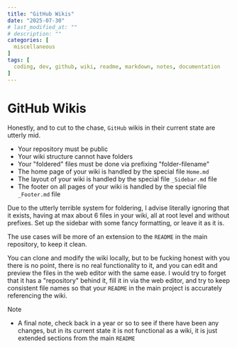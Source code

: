 ```yaml
---
title: "GitHub Wikis"
date: "2025-07-30"
# last_modified_at: ""
# description: ""
categories: [
  miscellaneous
]
tags: [
  coding, dev, github, wiki, readme, markdown, notes, documentation
]
---
```


# GitHub Wikis
Honestly, and to cut to the chase, `GitHub` wikis in their current state are utterly mid.

- Your repository must be public
- Your wiki structure cannot have folders
- Your "foldered" files must be done via prefixing "folder-filename"
- The home page of your wiki is handled by the special file `Home.md`
- The layout of your wiki is handled by the special file `_Sidebar.md` file
- The footer on all pages of your wiki is handled by the special file `_Footer.md` file

Due to the utterly terrible system for foldering, I advise literally ignoring that it exists, having at max about 6 files in your wiki, all at root level and without prefixes. Set up the sidebar with some fancy formatting, or leave it as it is.

The use cases will be more of an extension to the `README` in the main repository, to keep it clean.

You can clone and modify the wiki locally, but to be fucking honest with you there is no point, there is no real functionality to it, and you can edit and preview the files in the web editor with the same ease. I would try to forget that it has a "repository" behind it, fill it in via the web editor, and try to keep consistent file names so that your `README` in the main project is accurately referencing the wiki.

> [!NOTE]
> - A final note, check back in a year or so to see if there have been any changes, but in its current state it is not functional as a wiki, it is just extended sections from the main `README`